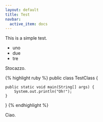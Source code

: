 ```yaml
---
layout: default
title: Test
navbar:
  active_item: docs
---
```


This is a simple test.

* uno
* due
* tre

Stocazzo.

{% highlight ruby %}
public class TestClass {

    public static void main(String[] args) {
        System.out.println("Oh!");
    }

}
{% endhighlight %}

Ciao.